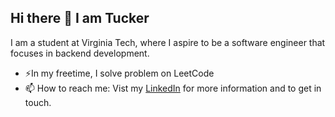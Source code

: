 ## Hi there 👋 I am Tucker
I am a student at Virginia Tech, where I aspire to be a software engineer that focuses in backend development.
- ⚡️In my freetime, I solve problem on LeetCode
- 📫 How to reach me: Vist my [LinkedIn](https://www.linkedin.com/in/tucker-vann-48bb20314/) for more information and to get in touch.
